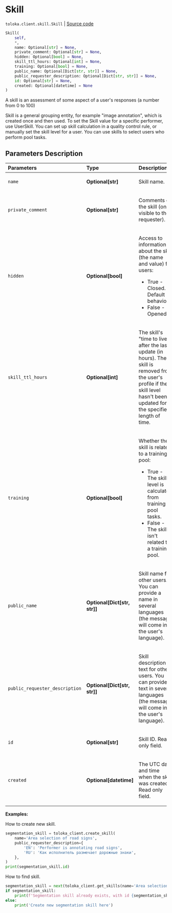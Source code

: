 # Skill
`toloka.client.skill.Skill` | [Source code](https://github.com/Toloka/toloka-kit/blob/v0.1.26/src/client/skill.py#L10)

```python
Skill(
    self,
    *,
    name: Optional[str] = None,
    private_comment: Optional[str] = None,
    hidden: Optional[bool] = None,
    skill_ttl_hours: Optional[int] = None,
    training: Optional[bool] = None,
    public_name: Optional[Dict[str, str]] = None,
    public_requester_description: Optional[Dict[str, str]] = None,
    id: Optional[str] = None,
    created: Optional[datetime] = None
)
```

A skill is an assessment of some aspect of a user's responses (a number from 0 to 100)


Skill is a general grouping entity, for example "image annotation", which is created once and then used.
To set the Skill value for a specific performer, use UserSkill.
You can set up skill calculation in a quality control rule, or manually set the skill level for a user.
You can use skills to select users who perform pool tasks.

## Parameters Description

| Parameters | Type | Description |
| :----------| :----| :-----------|
`name`|**Optional\[str\]**|<p>Skill name.</p>
`private_comment`|**Optional\[str\]**|<p>Comments on the skill (only visible to the requester).</p>
`hidden`|**Optional\[bool\]**|<p>Access to information about the skill (the name and value) for users:<ul><li>True - Closed. Default behaviour.</li><li>False - Opened.</li></ul></p>
`skill_ttl_hours`|**Optional\[int\]**|<p>The skill&#x27;s &quot;time to live&quot; after the last update (in hours). The skill is removed from the user&#x27;s profile if the skill level hasn&#x27;t been updated for the specified length of time.</p>
`training`|**Optional\[bool\]**|<p>Whether the skill is related to a training pool:<ul><li>True - The skill level is calculated from training pool tasks.</li><li>False - The skill isn&#x27;t related to a training pool.</li></ul></p>
`public_name`|**Optional\[Dict\[str, str\]\]**|<p>Skill name for other users. You can provide a name in several languages (the message will come in the user&#x27;s language).</p>
`public_requester_description`|**Optional\[Dict\[str, str\]\]**|<p>Skill description text for other users. You can provide text in several languages (the message will come in the user&#x27;s language).</p>
`id`|**Optional\[str\]**|<p>Skill ID. Read only field.</p>
`created`|**Optional\[datetime\]**|<p>The UTC date and time when the skill was created. Read only field.</p>

**Examples:**

How to create new skill.

```python
segmentation_skill = toloka_client.create_skill(
    name='Area selection of road signs',
    public_requester_description={
        'EN': 'Performer is annotating road signs',
        'RU': 'Как исполнитель размечает дорожные знаки',
    },
)
print(segmentation_skill.id)
```

How to find skill.

```python
segmentation_skill = next(toloka_client.get_skills(name='Area selection of road signs'), None)
if segmentation_skill:
    print(f'Segmentation skill already exists, with id {segmentation_skill.id}')
else:
    print('Create new segmentation skill here')
```
